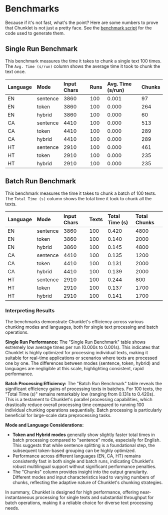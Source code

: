 # Benchmarks

Because if it's not fast, what's the point? Here are some numbers to prove that Chunklet is not just a pretty face.
See the [benchmark script](https://github.com/speedyk-005/chunklet/blob/main/benchmark.py) for the code used to generate them.


## Single Run Benchmark

This benchmark measures the time it takes to chunk a single text 100 times. The `Avg. Time (s/run)` column shows the average time it took to chunk the text once.

| Language | Mode     | Input Chars | Runs | Avg. Time (s/run) | Chunks |
|:---------|:---------|:------------|:-----|:------------------|:-------|
| EN       | sentence | 3860        | 100  | 0.001             | 97     |
| EN       | token    | 3860        | 100  | 0.000             | 264    |
| EN       | hybrid   | 3860        | 100  | 0.000             | 60     |
| CA       | sentence | 4410        | 100  | 0.000             | 513    |
| CA       | token    | 4410        | 100  | 0.000             | 289    |
| CA       | hybrid   | 4410        | 100  | 0.000             | 289    |
| HT       | sentence | 2910        | 100  | 0.000             | 461    |
| HT       | token    | 2910        | 100  | 0.000             | 235    |
| HT       | hybrid   | 2910        | 100  | 0.000             | 235    |

## Batch Run Benchmark

This benchmark measures the time it takes to chunk a batch of 100 texts. The `Total Time (s)` column shows the total time it took to chunk all the texts.

| Language | Mode     | Input Chars | Texts | Total Time (s) | Total Chunks |
|:---------|:---------|:------------|:------|:---------------|:-------------|
| EN       | sentence | 3860        | 100   | 0.420          | 4800         |
| EN       | token    | 3860        | 100   | 0.140          | 2000         |
| EN       | hybrid   | 3860        | 100   | 0.145          | 4800         |
| CA       | sentence | 4410        | 100   | 0.135          | 1200         |
| CA       | token    | 4410        | 100   | 0.131          | 2000         |
| CA       | hybrid   | 4410        | 100   | 0.139          | 2000         |
| HT       | sentence | 2910        | 100   | 0.244          | 800          |
| HT       | token    | 2910        | 100   | 0.137          | 1700         |
| HT       | hybrid   | 2910        | 100   | 0.141          | 1700         |

### Interpreting Results

The benchmarks demonstrate Chunklet's efficiency across various chunking modes and languages, both for single text processing and batch operations.

**Single Run Performance:**
The "Single Run Benchmark" table shows extremely low average times per run (0.000s to 0.001s). This indicates that Chunklet is highly optimized for processing individual texts, making it suitable for real-time applications or scenarios where texts are processed one by one. The differences between modes (sentence, token, hybrid) and languages are negligible at this scale, highlighting consistent, rapid performance.

**Batch Processing Efficiency:**
The "Batch Run Benchmark" table reveals the significant efficiency gains of processing texts in batches. For 100 texts, the "Total Time (s)" remains remarkably low (ranging from 0.131s to 0.420s). This is a testament to Chunklet's parallel processing capabilities, which drastically reduce overall processing time compared to running 100 individual chunking operations sequentially. Batch processing is particularly beneficial for large-scale data preprocessing tasks.

**Mode and Language Considerations:**
*   **Token and Hybrid modes** generally show slightly faster total times in batch processing compared to "sentence" mode, especially for English. This suggests that while sentence splitting is a foundational step, the subsequent token-based grouping can be highly optimized.
*   Performance across different languages (EN, CA, HT) remains consistently fast in both single and batch runs, indicating Chunklet's robust multilingual support without significant performance penalties.
*   The "Chunks" column provides insight into the output granularity. Different modes and input characteristics lead to varying numbers of chunks, reflecting the adaptive nature of Chunklet's chunking strategies.

In summary, Chunklet is designed for high performance, offering near-instantaneous processing for single texts and substantial throughput for batch operations, making it a reliable choice for diverse text processing needs.